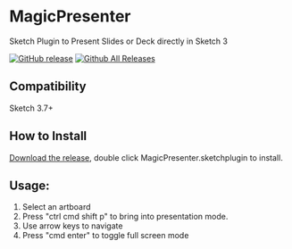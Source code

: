 # MagicPresenter
Sketch Plugin to Present Slides or Deck directly in Sketch 3

[![GitHub release](https://img.shields.io/github/release/jamztang/MagicPresenter.svg)]()
[![Github All Releases](https://img.shields.io/github/downloads/jamztang/MagicPresenter/total.svg)]()

Compatibility
---

Sketch 3.7+


How to Install
---

[Download the release](https://github.com/jamztang/MagicPresenter/releases/latest), double click MagicPresenter.sketchplugin to install.

Usage:
---

1. Select an artboard
2. Press "ctrl cmd shift p" to bring into presentation mode.
3. Use arrow keys to navigate
4. Press "cmd enter" to toggle full screen mode
